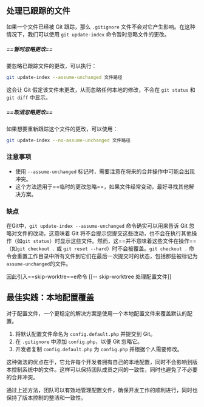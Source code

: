 
## 处理已跟踪的文件

如果一个文件已经被 Git 跟踪，那么 `.gitignore` 文件不会对它产生影响。在这种情况下，我们可以使用 `git update-index` 命令暂时忽略文件的更改。
##### ==暂时忽略更改==
要忽略已跟踪文件的更改，可以执行：
```bash
git update-index --assume-unchanged 文件路径
```

这会让 Git 假定该文件未更改，从而忽略任何本地的修改，不会在 `git status` 和 `git diff` 中显示。
##### ==取消忽略更改==
如果想要重新跟踪这个文件的更改，可以使用：
```bash
git update-index --no-assume-unchanged 文件路径
```
### 注意事项
- 使用 `--assume-unchanged` 标记时，需要注意在将来的合并操作中可能会出现冲突。
- 这个方法适用于==临时的更改忽略==，如果文件经常变动，最好寻找其他解决方案。

### 缺点
在Git中，`git update-index --assume-unchanged` 命令确实可以用来告诉 Git 忽略对文件的改动，这意味着 Git 将不会提示您提交这些改动，也不会在执行其他操作（如`git status`）时显示这些文件。然而，这==并不意味着这些文件在操作==（如`git checkout .` 或 `git reset --hard`）时不会被覆盖。`git checkout .` 命令会重置工作目录中所有文件到它们在最后一次提交时的状态，包括那些被标记为`assume-unchanged`的文件。

因此引入==skip-worktre==e命令 [[-- skip-worktree 处理配置文件]]
## 最佳实践：本地配置覆盖

对于配置文件，一个更稳定的解决方案是使用一个本地配置文件来覆盖默认的配置。

1. 将默认配置文件命名为 `config.default.php` 并提交到 Git。
2. 在 `.gitignore` 中添加 `config.php`，以便 Git 忽略它。
3. 开发者复制 `config.default.php` 为 `config.php` 并根据个人需要修改。

这种做法的优点在于，它允许每个开发者拥有自己的本地配置，同时不会影响到版本控制系统中的文件。这样可以保持团队成员之间的一致性，同时也避免了不必要的合并冲突。

通过上述方法，团队可以有效地管理配置文件，确保开发工作的顺利进行，同时也保持了版本控制的整洁和一致性。

